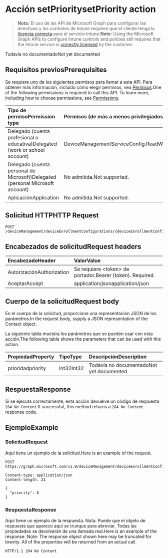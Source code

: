 # <a name="setpriority-action"></a><span data-ttu-id="83d06-101">Acción setPriority</span><span class="sxs-lookup"><span data-stu-id="83d06-101">setPriority action</span></span>

> <span data-ttu-id="83d06-102">**Nota:** El uso de las API de Microsoft Graph para configurar las directivas y los controles de Intune requiere que el cliente tenga la [licencia correcta](https://go.microsoft.com/fwlink/?linkid=839381) para el servicio Intune.</span><span class="sxs-lookup"><span data-stu-id="83d06-102">**Note:** Using the Microsoft Graph APIs to configure Intune controls and policies still requires that the Intune service is [correctly licensed](https://go.microsoft.com/fwlink/?linkid=839381) by the customer.</span></span>

<span data-ttu-id="83d06-103">Todavía no documentado</span><span class="sxs-lookup"><span data-stu-id="83d06-103">Not yet documented</span></span>
## <a name="prerequisites"></a><span data-ttu-id="83d06-104">Requisitos previos</span><span class="sxs-lookup"><span data-stu-id="83d06-104">Prerequisites</span></span>
<span data-ttu-id="83d06-p101">Se requiere uno de los siguientes permisos para llamar a esta API. Para obtener más información, incluido cómo elegir permisos, vea [Permisos](../../../concepts/permissions_reference.md).</span><span class="sxs-lookup"><span data-stu-id="83d06-p101">One of the following permissions is required to call this API. To learn more, including how to choose permissions, see [Permissions](../../../concepts/permissions_reference.md).</span></span>

|<span data-ttu-id="83d06-107">Tipo de permiso</span><span class="sxs-lookup"><span data-stu-id="83d06-107">Permission type</span></span>|<span data-ttu-id="83d06-108">Permisos (de más a menos privilegiados)</span><span class="sxs-lookup"><span data-stu-id="83d06-108">Permissions (from least to most privileged)</span></span>|
|:---|:---|
|<span data-ttu-id="83d06-109">Delegado (cuenta profesional o educativa)</span><span class="sxs-lookup"><span data-stu-id="83d06-109">Delegated (work or school account)</span></span>|<span data-ttu-id="83d06-110">DeviceManagementServiceConfig.ReadWrite.All</span><span class="sxs-lookup"><span data-stu-id="83d06-110">DeviceManagementServiceConfig.ReadWrite.All</span></span>|
|<span data-ttu-id="83d06-111">Delegado (cuenta personal de Microsoft)</span><span class="sxs-lookup"><span data-stu-id="83d06-111">Delegated (personal Microsoft account)</span></span>|<span data-ttu-id="83d06-112">No admitida.</span><span class="sxs-lookup"><span data-stu-id="83d06-112">Not supported.</span></span>|
|<span data-ttu-id="83d06-113">Aplicación</span><span class="sxs-lookup"><span data-stu-id="83d06-113">Application</span></span>|<span data-ttu-id="83d06-114">No admitida.</span><span class="sxs-lookup"><span data-stu-id="83d06-114">Not supported.</span></span>|

## <a name="http-request"></a><span data-ttu-id="83d06-115">Solicitud HTTP</span><span class="sxs-lookup"><span data-stu-id="83d06-115">HTTP Request</span></span>
<!-- {
  "blockType": "ignored"
}
-->
``` http
POST /deviceManagement/deviceEnrollmentConfigurations/{deviceEnrollmentConfigurationId}/setPriority
```

## <a name="request-headers"></a><span data-ttu-id="83d06-116">Encabezados de solicitud</span><span class="sxs-lookup"><span data-stu-id="83d06-116">Request headers</span></span>
|<span data-ttu-id="83d06-117">Encabezado</span><span class="sxs-lookup"><span data-stu-id="83d06-117">Header</span></span>|<span data-ttu-id="83d06-118">Valor</span><span class="sxs-lookup"><span data-stu-id="83d06-118">Value</span></span>|
|:---|:---|
|<span data-ttu-id="83d06-119">Autorización</span><span class="sxs-lookup"><span data-stu-id="83d06-119">Authorization</span></span>|<span data-ttu-id="83d06-120">Se requiere &lt;token&gt; de portador.</span><span class="sxs-lookup"><span data-stu-id="83d06-120">Bearer {token}. Required.</span></span>|
|<span data-ttu-id="83d06-121">Aceptar</span><span class="sxs-lookup"><span data-stu-id="83d06-121">Accept</span></span>|<span data-ttu-id="83d06-122">application/json</span><span class="sxs-lookup"><span data-stu-id="83d06-122">application/json</span></span>|

## <a name="request-body"></a><span data-ttu-id="83d06-123">Cuerpo de la solicitud</span><span class="sxs-lookup"><span data-stu-id="83d06-123">Request body</span></span>
<span data-ttu-id="83d06-124">En el cuerpo de la solicitud, proporcione una representación JSON de los parámetros.</span><span class="sxs-lookup"><span data-stu-id="83d06-124">In the request body, supply a JSON representation of the Contact object.</span></span>

<span data-ttu-id="83d06-125">La siguiente tabla muestra los parámetros que se pueden usar con esta acción.</span><span class="sxs-lookup"><span data-stu-id="83d06-125">The following table shows the parameters that can be used with this action.</span></span>

|<span data-ttu-id="83d06-126">Propiedad</span><span class="sxs-lookup"><span data-stu-id="83d06-126">Property</span></span>|<span data-ttu-id="83d06-127">Tipo</span><span class="sxs-lookup"><span data-stu-id="83d06-127">Type</span></span>|<span data-ttu-id="83d06-128">Descripción</span><span class="sxs-lookup"><span data-stu-id="83d06-128">Description</span></span>|
|:---|:---|:---|
|<span data-ttu-id="83d06-129">prioridad</span><span class="sxs-lookup"><span data-stu-id="83d06-129">priority</span></span>|<span data-ttu-id="83d06-130">Int32</span><span class="sxs-lookup"><span data-stu-id="83d06-130">Int32</span></span>|<span data-ttu-id="83d06-131">Todavía no documentado</span><span class="sxs-lookup"><span data-stu-id="83d06-131">Not yet documented</span></span>|



## <a name="response"></a><span data-ttu-id="83d06-132">Respuesta</span><span class="sxs-lookup"><span data-stu-id="83d06-132">Response</span></span>
<span data-ttu-id="83d06-133">Si se ejecuta correctamente, esta acción devuelve un código de respuesta `204 No Content`.</span><span class="sxs-lookup"><span data-stu-id="83d06-133">If successful, this method returns a `204 No Content` response code.</span></span>

## <a name="example"></a><span data-ttu-id="83d06-134">Ejemplo</span><span class="sxs-lookup"><span data-stu-id="83d06-134">Example</span></span>
### <a name="request"></a><span data-ttu-id="83d06-135">Solicitud</span><span class="sxs-lookup"><span data-stu-id="83d06-135">Request</span></span>
<span data-ttu-id="83d06-136">Aquí tiene un ejemplo de la solicitud.</span><span class="sxs-lookup"><span data-stu-id="83d06-136">Here is an example of the request.</span></span>
``` http
POST https://graph.microsoft.com/v1.0/deviceManagement/deviceEnrollmentConfigurations/{deviceEnrollmentConfigurationId}/setPriority

Content-type: application/json
Content-length: 21

{
  "priority": 8
}
```

### <a name="response"></a><span data-ttu-id="83d06-137">Respuesta</span><span class="sxs-lookup"><span data-stu-id="83d06-137">Response</span></span>
<span data-ttu-id="83d06-p102">Aquí tiene un ejemplo de la respuesta. Nota: Puede que el objeto de respuesta que aparece aquí se trunque para abreviar. Todas las propiedades se devolverán de una llamada real.</span><span class="sxs-lookup"><span data-stu-id="83d06-p102">Here is an example of the response. Note: The response object shown here may be truncated for brevity. All of the properties will be returned from an actual call.</span></span>
``` http
HTTP/1.1 204 No Content
```



